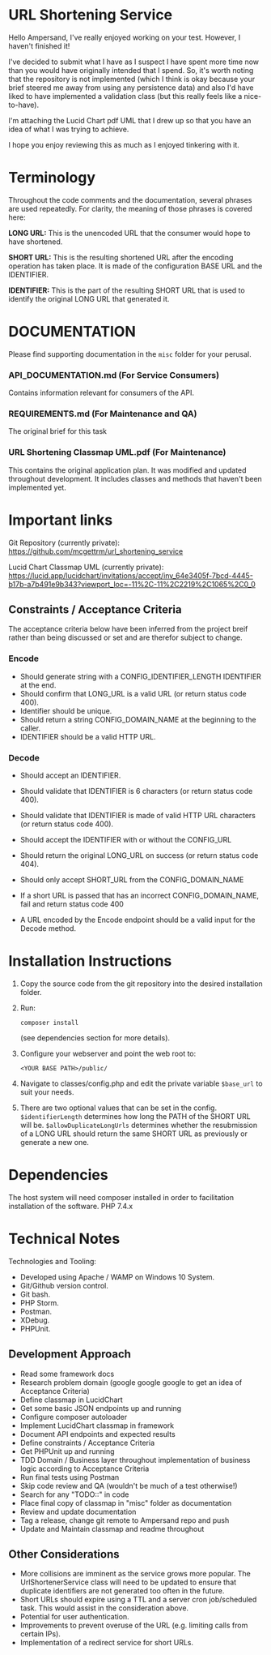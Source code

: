 # URL Shortening Service
Hello Ampersand, I've really enjoyed working on your test. However, I haven't finished it! 

I've decided to submit what I have as I suspect I have spent more time now than you would have originally intended that I spend.
So, it's worth noting that the repository is not implemented (which I think is okay because your brief steered me away from
using any persistence data) and also I'd have liked to have implemented a validation class (but this really feels like a nice-to-have).

I'm attaching the Lucid Chart pdf UML that I drew up so that you have an idea of what I was trying to achieve. 

I hope you enjoy reviewing this as much as I enjoyed tinkering with it. 

# Terminology
Throughout the code comments and the documentation, several phrases are used repeatedly. For clarity, the meaning of those phrases is covered here:

**LONG URL:** This is the unencoded URL that the consumer would hope to have shortened.

**SHORT URL:** This is the resulting shortened URL after the encoding operation has taken place. It is made of the configuration
BASE URL and the IDENTIFIER.

**IDENTIFIER:** This is the part of the resulting SHORT URL that is used to identify the original LONG URL that generated it. 


# DOCUMENTATION
Please find supporting documentation in the `misc` folder for your perusal.
### API_DOCUMENTATION.md (For Service Consumers)
Contains information relevant for consumers of the API.
### REQUIREMENTS.md (For Maintenance and QA)
The original brief for this task
### URL Shortening Classmap UML.pdf (For Maintenance)
This contains the original application plan. It was modified and updated throughout development. It includes classes and methods that haven't been implemented yet. 

# Important links
Git Repository (currently private): https://github.com/mcgettrm/url_shortening_service

Lucid Chart Classmap UML (currently private): https://lucid.app/lucidchart/invitations/accept/inv_64e3405f-7bcd-4445-b17b-a7b491e9b343?viewport_loc=-11%2C-11%2C2219%2C1065%2C0_0

## Constraints / Acceptance Criteria
The acceptance criteria below have been inferred from the project breif rather than being discussed or set and are therefor subject to change.

### Encode
- Should generate string with a CONFIG_IDENTIFIER_LENGTH IDENTIFIER at the end.
- Should confirm that LONG_URL is a valid URL (or return status code 400).
- Identifier should be unique.
- Should return a string CONFIG_DOMAIN_NAME at the beginning to the caller.
- IDENTIFIER should be a valid HTTP URL.

### Decode
- Should accept an IDENTIFIER.
- Should validate that IDENTIFIER is 6 characters (or return status code 400).
- Should validate that IDENTIFIER is made of valid HTTP URL characters (or return status code 400).
- Should accept the IDENTIFIER with or without the CONFIG_URL
- Should return the original LONG_URL on success (or return status code 404).
- Should only accept SHORT_URL from the CONFIG_DOMAIN_NAME
- If a short URL is passed that has an incorrect CONFIG_DOMAIN_NAME, fail and return status code 400 

- A URL encoded by the Encode endpoint should be a valid input for the Decode method.

# Installation Instructions
1. Copy the source code from the git repository into the desired installation folder.
2. Run:
   ``` 
   composer install
   ``` 
   (see dependencies section for more details).
3. Configure your webserver and point the web root to: 
   ```
   <YOUR BASE PATH>/public/
   ``` 
   
4. Navigate to classes/config.php and edit the private variable `$base_url` to suit your needs.
5. There are two optional values that can be set in the config. `$identifierLength` determines how long the PATH of the SHORT URL
will be. `$allowDuplicateLongUrls` determines whether the resubmission of a LONG URL should return the same SHORT URL as previously or generate a new one.

# Dependencies
The host system will need composer installed in order to facilitation installation of the software.
PHP 7.4.x

# Technical Notes
Technologies and Tooling:
- Developed using Apache / WAMP on Windows 10 System.
- Git/Github version control.
- Git bash.
- PHP Storm.
- Postman.
- XDebug.
- PHPUnit.


## Development Approach
- Read some framework docs
- Research problem domain (google google google to get an idea of Acceptance Criteria)
- Define classmap in LucidChart
- Get some basic JSON endpoints up and running
- Configure composer autoloader
- Implement LucidChart classmap in framework
- Document API endpoints and expected results
- Define constraints / Acceptance Criteria 
- Get PHPUnit up and running
- TDD Domain / Business layer throughout implementation of business logic according to Acceptance Criteria
- Run final tests using Postman
- Skip code review and QA (wouldn't be much of a test otherwise!)
- Search for any "TODO::" in code
- Place final copy of classmap in "misc" folder as documentation
- Review and update documentation
- Tag a release, change git remote to Ampersand repo and push
- Update and Maintain classmap and readme throughout


## Other Considerations
- More collisions are imminent as the service grows more popular. The UrlShortenerService class will need to be updated to
ensure that duplicate identifiers are not generated too often in the future. 
- Short URLs should expire using a TTL and a server cron job/scheduled task. This would assist in the consideration above.
- Potential for user authentication. 
- Improvements to prevent overuse of the URL (e.g. limiting calls from certain IPs).
- Implementation of a redirect service for short URLs.